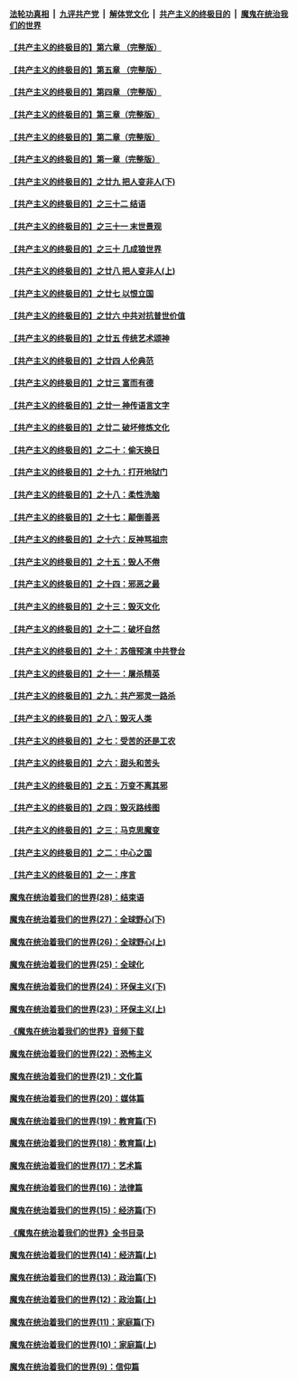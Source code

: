 

####  [法轮功真相](../../../../basic/blob/master/README.md?t=06242302) &nbsp;|&nbsp; [九评共产党](../../../../9ping.md/blob/master/README.md?t=06242302) &nbsp;|&nbsp; [解体党文化](../../../../jtdwh.md/blob/master/README.md?t=06242302)  &nbsp;|&nbsp; [共产主义的终极目的](../../../../gczydzjmd.md/blob/master/README.md?t=06242302) &nbsp;|&nbsp; [魔鬼在统治我们的世界](../../../../mgztzwmdsj.md/blob/master/README.md?t=06242302) 

#### [【共产主义的终极目的】第六章 （完整版）](../pages/nsc422/n11428913.md?t=06242302) 

#### [【共产主义的终极目的】第五章 （完整版）](../pages/nsc422/n11428912.md?t=06242302) 

#### [【共产主义的终极目的】第四章 （完整版）](../pages/nsc422/n11428907.md?t=06242302) 

#### [【共产主义的终极目的】第三章（完整版）](../pages/nsc422/n11428848.md?t=06242302) 

#### [【共产主义的终极目的】第二章（完整版）](../pages/nsc422/n11428831.md?t=06242302) 

#### [【共产主义的终极目的】第一章（完整版）](../pages/nsc422/n11417651.md?t=06242302) 

#### [【共产主义的终极目的】之廿九 把人变非人(下)](../pages/nsc422/n11344140.md?t=06242302) 

#### [【共产主义的终极目的】之三十二 结语](../pages/nsc422/n11360535.md?t=06242302) 

#### [【共产主义的终极目的】之三十一 末世景观](../pages/nsc422/n11351129.md?t=06242302) 

#### [【共产主义的终极目的】之三十 几成狼世界](../pages/nsc422/n11348280.md?t=06242302) 

#### [【共产主义的终极目的】之廿八 把人变非人(上)](../pages/nsc422/n11340492.md?t=06242302) 

#### [【共产主义的终极目的】之廿七 以恨立国](../pages/nsc422/n11336944.md?t=06242302) 

#### [【共产主义的终极目的】之廿六 中共对抗普世价值](../pages/nsc422/n11324785.md?t=06242302) 

#### [【共产主义的终极目的】之廿五 传统艺术颂神](../pages/nsc422/n11296396.md?t=06242302) 

#### [【共产主义的终极目的】之廿四 人伦典范](../pages/nsc422/n11296397.md?t=06242302) 

#### [【共产主义的终极目的】之廿三 富而有德](../pages/nsc422/n11283598.md?t=06242302) 

#### [【共产主义的终极目的】之廿一 神传语言文字](../pages/nsc422/n11263265.md?t=06242302) 

#### [【共产主义的终极目的】之廿二 破坏修炼文化](../pages/nsc422/n11245728.md?t=06242302) 

#### [【共产主义的终极目的】之二十：偷天换日](../pages/nsc422/n11238846.md?t=06242302) 

#### [【共产主义的终极目的】之十九：打开地狱门](../pages/nsc422/n11206376.md?t=06242302) 

#### [【共产主义的终极目的】之十八：柔性洗脑](../pages/nsc422/n11199994.md?t=06242302) 

#### [【共产主义的终极目的】之十七：颠倒善恶](../pages/nsc422/n11179782.md?t=06242302) 

#### [【共产主义的终极目的】之十六：反神骂祖宗](../pages/nsc422/n11166798.md?t=06242302) 

#### [【共产主义的终极目的】之十五：毁人不倦](../pages/nsc422/n11166792.md?t=06242302) 

#### [【共产主义的终极目的】之十四：邪恶之最](../pages/nsc422/n11150249.md?t=06242302) 

#### [【共产主义的终极目的】之十三：毁灭文化](../pages/nsc422/n11135227.md?t=06242302) 

#### [【共产主义的终极目的】之十二：破坏自然](../pages/nsc422/n11135214.md?t=06242302) 

#### [【共产主义的终极目的】之十：苏俄预演 中共登台](../pages/nsc422/n11118424.md?t=06242302) 

#### [【共产主义的终极目的】之十一：屠杀精英](../pages/nsc422/n11118442.md?t=06242302) 

#### [【共产主义的终极目的】之九：共产邪灵一路杀](../pages/nsc422/n11114139.md?t=06242302) 

#### [【共产主义的终极目的】之八：毁灭人类](../pages/nsc422/n11108503.md?t=06242302) 

#### [【共产主义的终极目的】之七：受苦的还是工农](../pages/nsc422/n11101809.md?t=06242302) 

#### [【共产主义的终极目的】之六：甜头和苦头](../pages/nsc422/n11096971.md?t=06242302) 

#### [【共产主义的终极目的】之五：万变不离其邪](../pages/nsc422/n11091285.md?t=06242302) 

#### [【共产主义的终极目的】之四：毁灭路线图](../pages/nsc422/n11086284.md?t=06242302) 

#### [【共产主义的终极目的】之三：马克思魔变](../pages/nsc422/n11061941.md?t=06242302) 

#### [【共产主义的终极目的】之二：中心之国](../pages/nsc422/n11047728.md?t=06242302) 

#### [【共产主义的终极目的】之一：序言](../pages/nsc422/n11086077.md?t=06242302) 

#### [魔鬼在统治着我们的世界(28)：结束语](../pages/nsc422/n10936246.md?t=06242302) 

#### [魔鬼在统治着我们的世界(27)：全球野心(下)](../pages/nsc422/n10928319.md?t=06242302) 

#### [魔鬼在统治着我们的世界(26)：全球野心(上)](../pages/nsc422/n10900318.md?t=06242302) 

#### [魔鬼在统治着我们的世界(25)：全球化](../pages/nsc422/n10788205.md?t=06242302) 

#### [魔鬼在统治着我们的世界(24)：环保主义(下)](../pages/nsc422/n10695307.md?t=06242302) 

#### [魔鬼在统治着我们的世界(23)：环保主义(上)](../pages/nsc422/n10688613.md?t=06242302) 

#### [《魔鬼在统治着我们的世界》音频下载](../pages/nsc422/n10635553.md?t=06242302) 

#### [魔鬼在统治着我们的世界(22)：恐怖主义](../pages/nsc422/n10614727.md?t=06242302) 

#### [魔鬼在统治着我们的世界(21)：文化篇](../pages/nsc422/n10597706.md?t=06242302) 

#### [魔鬼在统治着我们的世界(20)：媒体篇](../pages/nsc422/n10586579.md?t=06242302) 

#### [魔鬼在统治着我们的世界(19)：教育篇(下)](../pages/nsc422/n10564808.md?t=06242302) 

#### [魔鬼在统治着我们的世界(18)：教育篇(上)](../pages/nsc422/n10526970.md?t=06242302) 

#### [魔鬼在统治着我们的世界(17)：艺术篇](../pages/nsc422/n10499093.md?t=06242302) 

#### [魔鬼在统治着我们的世界(16)：法律篇](../pages/nsc422/n10485969.md?t=06242302) 

#### [魔鬼在统治着我们的世界(15)：经济篇(下)](../pages/nsc422/n10469975.md?t=06242302) 

#### [《魔鬼在统治着我们的世界》全书目录](../pages/nsc422/n10464261.md?t=06242302) 

#### [魔鬼在统治着我们的世界(14)：经济篇(上)](../pages/nsc422/n10457370.md?t=06242302) 

#### [魔鬼在统治着我们的世界(13)：政治篇(下)](../pages/nsc422/n10448270.md?t=06242302) 

#### [魔鬼在统治着我们的世界(12)：政治篇(上)](../pages/nsc422/n10444576.md?t=06242302) 

#### [魔鬼在统治着我们的世界(11)：家庭篇(下)](../pages/nsc422/n10440961.md?t=06242302) 

#### [魔鬼在统治着我们的世界(10)：家庭篇(上)](../pages/nsc422/n10435448.md?t=06242302) 

#### [魔鬼在统治着我们的世界(9)：信仰篇](../pages/nsc422/n10432159.md?t=06242302) 

